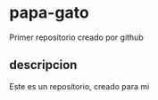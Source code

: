 # papa-gato
Primer repositorio creado por github
## descripcion
Este es un repositorio, creado para mi
